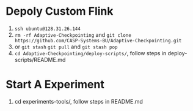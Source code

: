# Depoly Custom Flink 
1. `ssh ubuntu@128.31.26.144`
2. `rm -rf Adaptive-Checkpointing` and `git clone https://github.com/CASP-Systems-BU/Adaptive-Checkpointing.git` 
3.  or `git stash` `git pull` and `git stash pop`
4. `cd Adaptive-Checkpointing/deploy-scripts/`, follow steps in deploy-scripts/README.md

# Start A Experiment
1. cd experiments-tools/, follow steps in README.md

